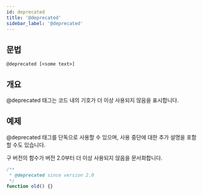```yaml
---
id: deprecated
title: '@deprecated'
sidebar_label: '@deprecated'
---
```


## 문법

`@deprecated [<some text>]`

## 개요

@deprecated 태그는 코드 내의 기호가 더 이상 사용되지 않음을 표시합니다.

## 예제

@deprecated 태그를 단독으로 사용할 수 있으며, 사용 중단에 대한 추가 설명을 포함할 수도 있습니다.

구 버전의 함수가 버전 2.0부터 더 이상 사용되지 않음을 문서화합니다.

```js
/**
 * @deprecated since version 2.0
 */
function old() {}
```